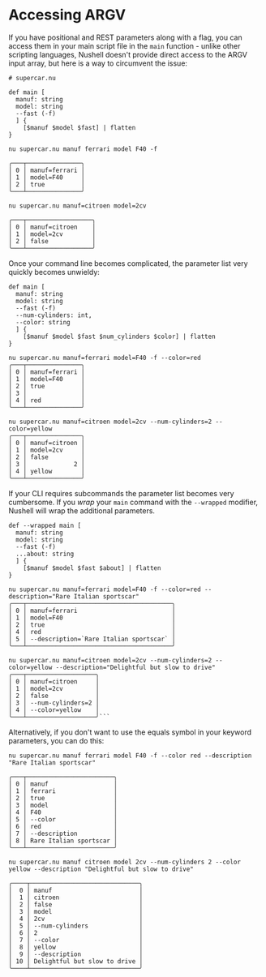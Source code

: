 # Accessing ARGV

If you have positional and REST parameters along with a flag, you can access them in your main script file in the `main` function - unlike other scripting languages, Nushell doesn't provide direct access to the ARGV input array, but here is a way to circumvent the issue:

```nu
# supercar.nu

def main [
  manuf: string
  model: string
  --fast (-f)
  ] {
    [$manuf $model $fast] | flatten
}
```

```nu
nu supercar.nu manuf ferrari model F40 -f

╭───┬───────────────╮
│ 0 │ manuf=ferrari │
│ 1 │ model=F40     │
│ 2 │ true          │
╰───┴───────────────╯

nu supercar.nu manuf=citroen model=2cv

╭───┬──────────────────╮
│ 0 │ manuf=citroen    │
│ 1 │ model=2cv        │
│ 2 │ false            │
╰───┴──────────────────╯
```

Once your command line becomes complicated, the parameter list very quickly becomes unwieldy:

```nu
def main [
  manuf: string
  model: string
  --fast (-f)
  --num-cylinders: int,
  --color: string
  ] {
    [$manuf $model $fast $num_cylinders $color] | flatten
}

nu supercar.nu manuf=ferrari model=F40 -f --color=red
╭───┬───────────────╮
│ 0 │ manuf=ferrari │
│ 1 │ model=F40     │
│ 2 │ true          │
│ 3 │               │
│ 4 │ red           │
╰───┴───────────────╯

nu supercar.nu manuf=citroen model=2cv --num-cylinders=2 --color=yellow
╭───┬───────────────╮
│ 0 │ manuf=citroen │
│ 1 │ model=2cv     │
│ 2 │ false         │
│ 3 │             2 │
│ 4 │ yellow        │
╰───┴───────────────╯
```

If your CLI requires subcommands the parameter list becomes very cumbersome. If you _wrap_ your `main` command with the `--wrapped` modifier, Nushell will wrap the additional parameters.

````nu
def --wrapped main [
  manuf: string
  model: string
  --fast (-f)
  ...about: string
  ] {
    [$manuf $model $fast $about] | flatten
}

nu supercar.nu manuf=ferrari model=F40 -f --color=red --description="Rare Italian sportscar"
╭───┬────────────────────────────────────────╮
│ 0 │ manuf=ferrari                          │
│ 1 │ model=F40                              │
│ 2 │ true                                   │
│ 4 │ red                                    │
│ 5 │ --description=`Rare Italian sportscar` │
╰───┴────────────────────────────────────────╯

nu supercar.nu manuf=citroen model=2cv --num-cylinders=2 --color=yellow --description="Delightful but slow to drive"
╭───┬───────────────────╮
│ 0 │ manuf=citroen     │
│ 1 │ model=2cv         │
│ 2 │ false             │
│ 3 │ --num-cylinders=2 │
│ 4 │ --color=yellow    │
╰───┴───────────────────╯```
````

Alternatively, if you don't want to use the equals symbol in your keyword parameters, you can do this:

```nu
nu supercar.nu manuf ferrari model F40 -f --color red --description "Rare Italian sportscar"

╭───┬────────────────────────╮
│ 0 │ manuf                  │
│ 1 │ ferrari                │
│ 2 │ true                   │
│ 3 │ model                  │
│ 4 │ F40                    │
│ 5 │ --color                │
│ 6 │ red                    │
│ 7 │ --description          │
│ 8 │ Rare Italian sportscar │
╰───┴────────────────────────╯

nu supercar.nu manuf citroen model 2cv --num-cylinders 2 --color yellow --description "Delightful but slow to drive"

╭────┬──────────────────────────────╮
│  0 │ manuf                        │
│  1 │ citroen                      │
│  2 │ false                        │
│  3 │ model                        │
│  4 │ 2cv                          │
│  5 │ --num-cylinders              │
│  6 │ 2                            │
│  7 │ --color                      │
│  8 │ yellow                       │
│  9 │ --description                │
│ 10 │ Delightful but slow to drive │
╰────┴──────────────────────────────╯
```
